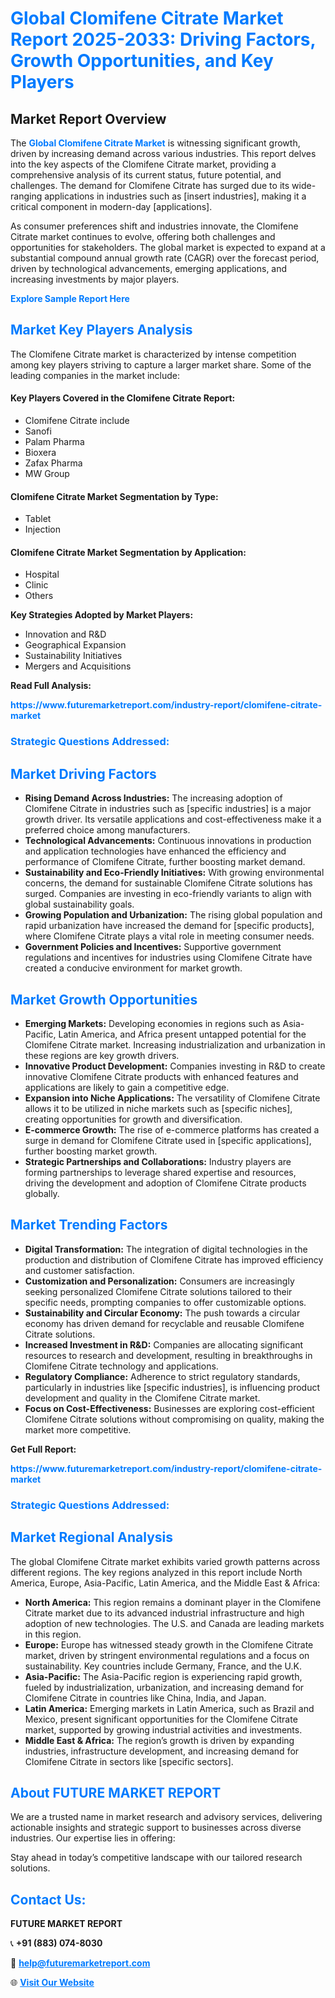 <h1 style="color: #007BFF;">Global Clomifene Citrate Market Report 2025-2033: Driving Factors, Growth Opportunities, and Key Players</h1>

<section id="overview">
<h2>Market Report Overview</h2>
<p>The <a href="https://www.futuremarketreport.com/industry-report/clomifene-citrate-market" style="color: #007BFF; text-decoration: none;"><strong>Global Clomifene Citrate Market</strong></a> is witnessing significant growth, driven by increasing demand across various industries. This report delves into the key aspects of the Clomifene Citrate market, providing a comprehensive analysis of its current status, future potential, and challenges. The demand for Clomifene Citrate has surged due to its wide-ranging applications in industries such as [insert industries], making it a critical component in modern-day [applications].</p>
<p>As consumer preferences shift and industries innovate, the Clomifene Citrate market continues to evolve, offering both challenges and opportunities for stakeholders. The global market is expected to expand at a substantial compound annual growth rate (CAGR) over the forecast period, driven by technological advancements, emerging applications, and increasing investments by major players.</p>
</section>

<section id="overview">
<p><a href="https://www.futuremarketreport.com/request-sample/reportId=97263" style="color: #007BFF; text-decoration: none;"><strong>Explore Sample Report Here</strong></a></p>
</section>

<section id="key-players">
<h2 style="color: #007BFF;">Market Key Players Analysis</h2>
<p>The Clomifene Citrate market is characterized by intense competition among key players striving to capture a larger market share. Some of the leading companies in the market include:</p>
<h4>Key Players Covered in the Clomifene Citrate Report:</h4>
<ul><li>Clomifene Citrate include</li><li>Sanofi</li><li>Palam Pharma</li><li>Bioxera</li><li>Zafax Pharma</li><li>MW Group</li></ul>
<h4>Clomifene Citrate Market Segmentation by Type:</h4>
<ul><li>Tablet</li><li>Injection</li></ul>

<h4>Clomifene Citrate Market Segmentation by Application:</h4>
<ul><li>Hospital</li><li>Clinic</li><li>Others</li></ul>
<p><strong>Key Strategies Adopted by Market Players:</strong></p>
<ul>
<li>Innovation and R&D</li>
<li>Geographical Expansion</li>
<li>Sustainability Initiatives</li>
<li>Mergers and Acquisitions</li>
</ul>
</section>

<section>
<p><strong>Read Full Analysis: </strong></p><a href="https://www.futuremarketreport.com/industry-report/clomifene-citrate-market" style="color: #007BFF; text-decoration: none;"><strong>https://www.futuremarketreport.com/industry-report/clomifene-citrate-market</strong></a>
<h3 style="color: #007BFF;">Strategic Questions Addressed:</h3>
</section>

<section id="driving-factors">
<h2 style="color: #007BFF;">Market Driving Factors</h2>
<ul>
<li><strong>Rising Demand Across Industries:</strong> The increasing adoption of Clomifene Citrate in industries such as [specific industries] is a major growth driver. Its versatile applications and cost-effectiveness make it a preferred choice among manufacturers.</li>
<li><strong>Technological Advancements:</strong> Continuous innovations in production and application technologies have enhanced the efficiency and performance of Clomifene Citrate, further boosting market demand.</li>
<li><strong>Sustainability and Eco-Friendly Initiatives:</strong> With growing environmental concerns, the demand for sustainable Clomifene Citrate solutions has surged. Companies are investing in eco-friendly variants to align with global sustainability goals.</li>
<li><strong>Growing Population and Urbanization:</strong> The rising global population and rapid urbanization have increased the demand for [specific products], where Clomifene Citrate plays a vital role in meeting consumer needs.</li>
<li><strong>Government Policies and Incentives:</strong> Supportive government regulations and incentives for industries using Clomifene Citrate have created a conducive environment for market growth.</li>
</ul>
</section>

<section id="growth-opportunities">
<h2 style="color: #007BFF;">Market Growth Opportunities</h2>
<ul>
<li><strong>Emerging Markets:</strong> Developing economies in regions such as Asia-Pacific, Latin America, and Africa present untapped potential for the Clomifene Citrate market. Increasing industrialization and urbanization in these regions are key growth drivers.</li>
<li><strong>Innovative Product Development:</strong> Companies investing in R&D to create innovative Clomifene Citrate products with enhanced features and applications are likely to gain a competitive edge.</li>
<li><strong>Expansion into Niche Applications:</strong> The versatility of Clomifene Citrate allows it to be utilized in niche markets such as [specific niches], creating opportunities for growth and diversification.</li>
<li><strong>E-commerce Growth:</strong> The rise of e-commerce platforms has created a surge in demand for Clomifene Citrate used in [specific applications], further boosting market growth.</li>
<li><strong>Strategic Partnerships and Collaborations:</strong> Industry players are forming partnerships to leverage shared expertise and resources, driving the development and adoption of Clomifene Citrate products globally.</li>
</ul>
</section>

<section id="trending-factors">
<h2 style="color: #007BFF;">Market Trending Factors</h2>
<ul>
<li><strong>Digital Transformation:</strong> The integration of digital technologies in the production and distribution of Clomifene Citrate has improved efficiency and customer satisfaction.</li>
<li><strong>Customization and Personalization:</strong> Consumers are increasingly seeking personalized Clomifene Citrate solutions tailored to their specific needs, prompting companies to offer customizable options.</li>
<li><strong>Sustainability and Circular Economy:</strong> The push towards a circular economy has driven demand for recyclable and reusable Clomifene Citrate solutions.</li>
<li><strong>Increased Investment in R&D:</strong> Companies are allocating significant resources to research and development, resulting in breakthroughs in Clomifene Citrate technology and applications.</li>
<li><strong>Regulatory Compliance:</strong> Adherence to strict regulatory standards, particularly in industries like [specific industries], is influencing product development and quality in the Clomifene Citrate market.</li>
<li><strong>Focus on Cost-Effectiveness:</strong> Businesses are exploring cost-efficient Clomifene Citrate solutions without compromising on quality, making the market more competitive.</li>
</ul>
</section>

<section>
<p><strong>Get Full Report: </strong></p><a href="https://www.futuremarketreport.com/industry-report/clomifene-citrate-market" style="color: #007BFF; text-decoration: none;"><strong>https://www.futuremarketreport.com/industry-report/clomifene-citrate-market</strong></a>
<h3 style="color: #007BFF;">Strategic Questions Addressed:</h3>
</section>


<section id="regional-analysis">
<h2 style="color: #007BFF;">Market Regional Analysis</h2>
<p>The global Clomifene Citrate market exhibits varied growth patterns across different regions. The key regions analyzed in this report include North America, Europe, Asia-Pacific, Latin America, and the Middle East & Africa:</p>
<ul>
<li><strong>North America:</strong> This region remains a dominant player in the Clomifene Citrate market due to its advanced industrial infrastructure and high adoption of new technologies. The U.S. and Canada are leading markets in this region.</li>
<li><strong>Europe:</strong> Europe has witnessed steady growth in the Clomifene Citrate market, driven by stringent environmental regulations and a focus on sustainability. Key countries include Germany, France, and the U.K.</li>
<li><strong>Asia-Pacific:</strong> The Asia-Pacific region is experiencing rapid growth, fueled by industrialization, urbanization, and increasing demand for Clomifene Citrate in countries like China, India, and Japan.</li>
<li><strong>Latin America:</strong> Emerging markets in Latin America, such as Brazil and Mexico, present significant opportunities for the Clomifene Citrate market, supported by growing industrial activities and investments.</li>
<li><strong>Middle East & Africa:</strong> The region’s growth is driven by expanding industries, infrastructure development, and increasing demand for Clomifene Citrate in sectors like [specific sectors].</li>
</ul>
</section>

<footer>
<h2 style="color: #007BFF;">About FUTURE MARKET REPORT</h2>
<p>We are a trusted name in market research and advisory services, delivering actionable insights and strategic support to businesses across diverse industries. Our expertise lies in offering:</p>

<p>Stay ahead in today’s competitive landscape with our tailored research solutions.</p>

<h2 style="color: #007BFF;">Contact Us:</h2>
<p><strong>FUTURE MARKET REPORT</strong></p>
<p>📞 <strong>+91 (883) 074-8030</strong></p>
<p>📧 <strong><a href="mailto:help@futuremarketreport.com" style="color: #007BFF;">help@futuremarketreport.com</a></strong></p>
<p>🌐 <strong><a href="https://www.futuremarketreport.com/" style="color: #007BFF;">Visit Our Website</a></strong></p>
</footer>